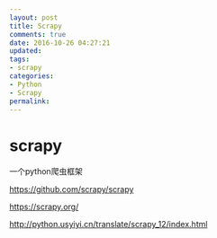 ```yaml
---
layout: post
title: Scrapy
comments: true
date: 2016-10-26 04:27:21
updated:
tags:
- scrapy
categories:
- Python
- Scrapy
permalink:
---
```


# scrapy

一个python爬虫框架

<https://github.com/scrapy/scrapy>

<https://scrapy.org/>

<http://python.usyiyi.cn/translate/scrapy_12/index.html>
